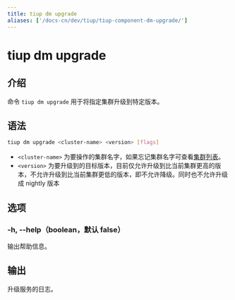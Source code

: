```yaml
---
title: tiup dm upgrade
aliases: ['/docs-cn/dev/tiup/tiup-component-dm-upgrade/']
---
```


# tiup dm upgrade

## 介绍

命令 `tiup dm upgrade` 用于将指定集群升级到特定版本。

## 语法

```sh
tiup dm upgrade <cluster-name> <version> [flags]
```

- `<cluster-name>` 为要操作的集群名字，如果忘记集群名字可查看[集群列表](/tiup/tiup-component-dm-list.md)。
- `<version>` 为要升级到的目标版本，目前仅允许升级到比当前集群更高的版本，不允许升级到比当前集群更低的版本，即不允许降级。同时也不允许升级成 nightly 版本

## 选项

### -h, --help（boolean，默认 false）

输出帮助信息。

## 输出

升级服务的日志。